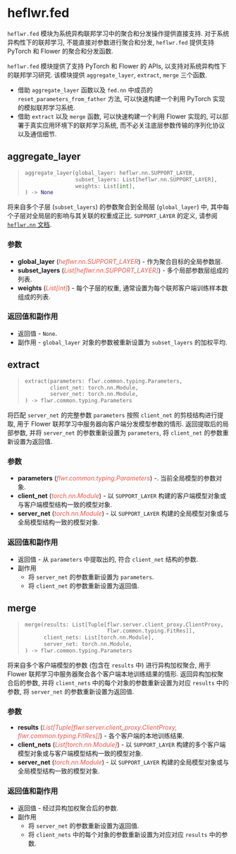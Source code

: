 # heflwr.fed
`heflwr.fed` 模块为系统异构联邦学习中的聚合和分发操作提供直接支持.
对于系统异构性下的联邦学习, 不能直接对参数进行聚合和分发, `heflwr.fed` 提供支持 PyTorch
和 Flower 的聚合和分发函数.

`heflwr.fed` 模块提供了支持 PyTorch 和 Flower 的 APIs,
以支持对系统异构性下的联邦学习研究. 该模块提供 `aggregate_layer`, `extract`, `merge` 三个函数.
- 借助 `aggregate_layer` 函数以及
`fed.nn` 中成员的 `reset_parameters_from_father` 方法,
可以快速构建一个利用 PyTorch 实现的模拟联邦学习系统.
- 借助 `extract` 以及 `merge` 函数, 可以快速构建一个利用 Flower 实现的,
可以部署于真实应用环境下的联邦学习系统, 而不必关注底层参数传输的序列化协议以及通信细节.

## aggregate_layer
> ```python
> aggregate_layer(global_layer: heflwr.nn.SUPPORT_LAYER,
>                 subset_layers: List[heflwr.nn.SUPPORT_LAYER],
>                 weights: List[int],
> ) -> None
将来自多个子层 (`subset_layers`) 的参数聚合到全局层 (`global_layer`) 中,
其中每个子层对全局层的影响与其关联的权重成正比.
`SUPPORT_LAYER` 的定义, 请参阅 [`heflwr.nn` 文档](TODO).

### 参数
- **global_layer** (<font color=#ED564A>_heflwr.nn.SUPPORT_LAYER_</font>) - 作为聚合目标的全局参数层.
- **subset_layers** (<font color=#ED564A>_List[heflwr.nn.SUPPORT_LAYER]_</font>) - 多个局部参数层组成的列表.
- **weights** (<font color=#ED564A>_List[int]_</font>) - 每个子层的权重, 通常设置为每个联邦客户端训练样本数组成的列表.

### 返回值和副作用
- 返回值 - `None`.
- 副作用 - `global_layer` 对象的参数被重新设置为 `subset_layers` 的加权平均.

## extract
> ```python
> extract(parameters: flwr.common.typing.Parameters,
>         client_net: torch.nn.Module,
>         server_net: torch.nn.Module,
> ) -> flwr.common.typing.Parameters
将匹配 `server_net` 的完整参数 `parameters` 按照 `client_net` 的剪枝结构进行提取,
用于 Flower 联邦学习中服务器向客户端分发模型参数的情形.
返回提取后的局部参数, 并将 `server_net` 的参数重新设置为 `parameters`,
将 `client_net` 的参数重新设置为返回值.

### 参数
- **parameters** (<font color=#ED564A>_flwr.common.typing.Parameters_</font>) -.
当前全局模型的参数对象.
- **client_net** (<font color=#ED564A>_torch.nn.Module_</font>) -
以 `SUPPORT_LAYER` 构建的客户端模型对象或与客户端模型结构一致的模型对象.
- **server_net** (<font color=#ED564A>_torch.nn.Module_</font>) -
以 `SUPPORT_LAYER` 构建的全局模型对象或与全局模型结构一致的模型对象.

### 返回值和副作用
- 返回值 - 从 `parameters` 中提取出的, 符合 `client_net` 结构的参数.
- 副作用
  - 将 `server_net` 的参数重新设置为 `parameters`.
  - 将 `client_net` 的参数重新设置为返回值.

## merge

> ```python
> merge(results: List[Tuple[flwr.server.client_proxy.ClientProxy,
>                           flwr.common.typing.FitRes]],
>       client_nets: List[torch.nn.Module],
>       server_net: torch.nn.Module,
> ) -> flwr.common.typing.Parameters
将来自多个客户端模型的参数 (包含在 `results` 中) 进行异构加权聚合,
用于 Flower 联邦学习中服务器聚合各个客户端本地训练结果的情形.
返回异构加权聚合后的参数, 并将 `client_nets` 中的每个对象的参数重新设置为对应 `results` 中的参数,
将 `server_net` 的参数重新设置为返回值.

### 参数
- **results** (<font color=#ED564A>_List[Tuple[flwr.server.client_proxy.ClientProxy, flwr.common.typing.FitRes]]_</font>) -
各个客户端的本地训练结果.
- **client_nets** (<font color=#ED564A>_List[torch.nn.Module]_</font>) -
以 `SUPPORT_LAYER` 构建的多个客户端模型对象或与客户端模型结构一致的模型对象.
- **server_net** (<font color=#ED564A>_torch.nn.Module_</font>) -
以 `SUPPORT_LAYER` 构建的全局模型对象或与全局模型结构一致的模型对象.

### 返回值和副作用
- 返回值 - 经过异构加权聚合后的参数.
- 副作用
  - 将 `server_net` 的参数重新设置为返回值.
  - 将 `client_nets` 中的每个对象的参数重新设置为对应对应 `results` 中的参数.
